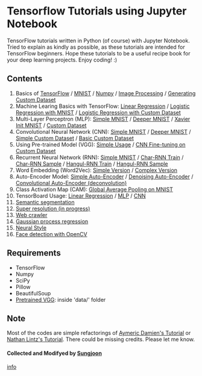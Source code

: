 # Tensorflow Tutorials using Jupyter Notebook 

TensorFlow tutorials written in Python (of course) with Jupyter Notebook. Tried to explain as kindly as possible, as these tutorials are intended for TensorFlow beginners. Hope these tutorials to be a useful recipe book for your deep learning projects. Enjoy coding! :) 

## Contents
1. Basics of [TensorFlow](https://github.com/dinhtuyen/TensorFlowTut/tree/master/Tensorflow-101-master/notebooks/basic_tensorflow.ipynb) / [MNIST](https://github.com/dinhtuyen/TensorFlowTut/tree/master/Tensorflow-101-master/notebooks/basic_mnist.ipynb) / [Numpy](https://github.com/dinhtuyen/TensorFlowTut/tree/master/Tensorflow-101-master/notebooks/basic_python.ipynb)  / [Image Processing](https://github.com/dinhtuyen/TensorFlowTut/tree/master/Tensorflow-101-master/notebooks/basic_imgprocess.ipynb) / [Generating Custom Dataset](https://github.com/dinhtuyen/TensorFlowTut/tree/master/Tensorflow-101-master/notebooks/basic_gendataset.ipynb)
2. Machine Learing Basics with TensorFlow: [Linear Regression](https://github.com/dinhtuyen/TensorFlowTut/tree/master/Tensorflow-101-master/notebooks/linear_regression.ipynb) / [Logistic Regression with MNIST](https://github.com/dinhtuyen/TensorFlowTut/tree/master/Tensorflow-101-master/notebooks/logistic_regression_mnist.ipynb) / [Logistic Regression with Custom Dataset](https://github.com/dinhtuyen/TensorFlowTut/tree/master/Tensorflow-101-master/notebooks/logistic_regression_customdata.ipynb)
3. Multi-Layer Perceptron (MLP): [Simple MNIST](https://github.com/dinhtuyen/TensorFlowTut/tree/master/Tensorflow-101-master/notebooks/mlp_mnist_simple.ipynb) / [Deeper MNIST](https://github.com/dinhtuyen/TensorFlowTut/tree/master/Tensorflow-101-master/notebooks/mlp_mnist_deeper.ipynb) / [Xavier Init MNIST](https://github.com/dinhtuyen/TensorFlowTut/tree/master/Tensorflow-101-master/notebooks/mlp_mnist_xavier.ipynb) / [Custom Dataset](https://github.com/dinhtuyen/TensorFlowTut/tree/master/Tensorflow-101-master/notebooks/mlp_customdata_basic.ipynb)
4. Convolutional Neural Network (CNN): [Simple MNIST](https://github.com/dinhtuyen/TensorFlowTut/tree/master/Tensorflow-101-master/notebooks/cnn_mnist_simple.ipynb) / [Deeper MNIST](https://github.com/dinhtuyen/TensorFlowTut/tree/master/Tensorflow-101-master/notebooks/cnn_mnist_basic.ipynb) / [Simple Custom Dataset](https://github.com/dinhtuyen/TensorFlowTut/tree/master/Tensorflow-101-master/notebooks/cnn_customdata_simple.ipynb) / [Basic Custom Dataset](https://github.com/dinhtuyen/TensorFlowTut/tree/master/Tensorflow-101-master/notebooks/cnn_customdata_basic.ipynb)
5. Using Pre-trained Model (VGG): [Simple Usage](https://github.com/dinhtuyen/TensorFlowTut/tree/master/Tensorflow-101-master/notebooks/use_vgg.ipynb) / [CNN Fine-tuning on Custom Dataset](https://github.com/dinhtuyen/TensorFlowTut/tree/master/Tensorflow-101-master/notebooks/cnn_customdata_vgg_finetune.ipynb)
6. Recurrent Neural Network (RNN): [Simple MNIST](https://github.com/dinhtuyen/TensorFlowTut/tree/master/Tensorflow-101-master/notebooks/rnn_mnist_simple.ipynb) / [Char-RNN Train](https://github.com/dinhtuyen/TensorFlowTut/tree/master/Tensorflow-101-master/notebooks/char_rnn_train_tutorial.ipynb) / [Char-RNN Sample](https://github.com/dinhtuyen/TensorFlowTut/tree/master/Tensorflow-101-master/notebooks/char_rnn_sample_tutorial.ipynb) / [Hangul-RNN Train](https://github.com/dinhtuyen/TensorFlowTut/tree/master/Tensorflow-101-master/notebooks/char_rnn_train_hangul.ipynb) / [Hangul-RNN Sample](https://github.com/dinhtuyen/TensorFlowTut/tree/master/Tensorflow-101-master/notebooks/char_rnn_sample_hangul.ipynb)
7. Word Embedding (Word2Vec): [Simple Version](https://github.com/dinhtuyen/TensorFlowTut/tree/master/Tensorflow-101-master/notebooks/word2vec_simple.ipynb) / [Complex Version](https://github.com/dinhtuyen/TensorFlowTut/tree/master/Tensorflow-101-master/notebooks/word2vec_basic.ipynb)
8. Auto-Encoder Model: [Simple Auto-Encoder](https://github.com/dinhtuyen/TensorFlowTut/tree/master/Tensorflow-101-master/notebooks/dae_mnist.ipynb) / [Denoising Auto-Encoder](https://github.com/dinhtuyen/TensorFlowTut/tree/master/Tensorflow-101-master/notebooks/dae_mnist_dropout.ipynb) / [Convolutional Auto-Encoder (deconvolution)](https://github.com/dinhtuyen/TensorFlowTut/tree/master/Tensorflow-101-master/notebooks/cae_mnist.ipynb)
9. Class Activation Map (CAM): [Global Average Pooling on MNIST](https://github.com/dinhtuyen/TensorFlowTut/tree/master/Tensorflow-101-master/notebooks/gap_mnist.ipynb)
10. TensorBoard Usage: [Linear Regression](https://github.com/dinhtuyen/TensorFlowTut/tree/master/Tensorflow-101-master/notebooks/vis_linear_regression.ipynb) / [MLP](https://github.com/dinhtuyen/TensorFlowTut/tree/master/Tensorflow-101-master/notebooks/vis_mlp_mnist.ipynb) / [CNN](https://github.com/dinhtuyen/TensorFlowTut/tree/master/Tensorflow-101-master/notebooks/vis_cnn_mnist.ipynb) 
11. [Semantic segmentation](https://github.com/dinhtuyen/TensorFlowTut/tree/master/Tensorflow-101-master/notebooks/semseg_basic.ipynb)
12. [Super resolution (in progress)](https://github.com/dinhtuyen/TensorFlowTut/tree/master/Tensorflow-101-master/notebooks/superres_cnn.ipynb)
13. [Web crawler](https://github.com/dinhtuyen/TensorFlowTut/tree/master/Tensorflow-101-master/notebooks/webcrawling_naverstock.ipynb)
14. [Gaussian process regression](https://github.com/dinhtuyen/TensorFlowTut/tree/master/Tensorflow-101-master/notebooks/gp_demo.ipynb)
15. [Neural Style](https://github.com/dinhtuyen/TensorFlowTut/tree/master/Tensorflow-101-master/notebooks/neural_style.ipynb)
16. [Face detection with OpenCV](https://github.com/dinhtuyen/TensorFlowTut/tree/master/Tensorflow-101-master/notebooks/basic_opencv2.ipynb)

## Requirements
- TensorFlow
- Numpy
- SciPy
- Pillow
- BeautifulSoup
- [Pretrained VGG](http://www.vlfeat.org/matconvnet/models/beta16/imagenet-vgg-verydeep-19.mat): inside 'data/' folder

## Note
Most of the codes are simple refactorings of [Aymeric Damien's Tutorial](https://github.com/aymericdamien/TensorFlow-Examples/) or [Nathan Lintz's Tutorial](https://github.com/nlintz/TensorFlow-Tutorials). 
There could be missing credits. Please let me know. 

#### Collected and Modifyed by [Sungjoon](http://enginius.tistory.com) 
[info](http://cpslab.snu.ac.kr/people/sungjoon-choi)
